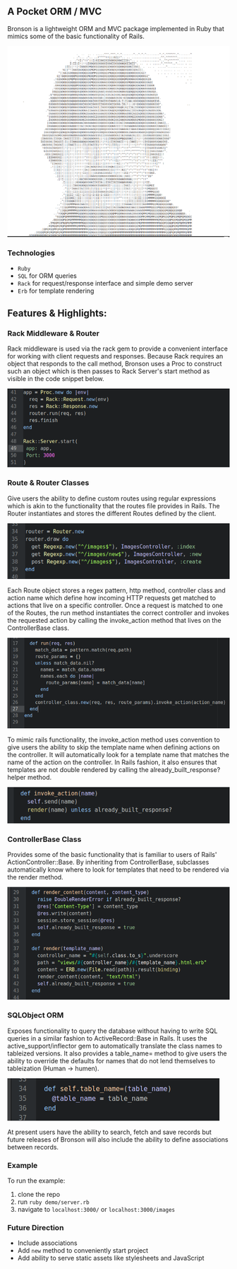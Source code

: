 ## A Pocket ORM / MVC

Bronson is a lightweight ORM and MVC package implemented in Ruby that mimics some of the basic functionality of Rails.

![bronson image][bronson_logo]

### Technologies
- `Ruby`
- `SQL` for ORM queries
- `Rack` for request/response interface and simple demo server
- `Erb` for template rendering

## Features & Highlights:

### Rack Middleware & Router

Rack middleware is used via the rack gem to provide a convenient interface for working with client requests and responses. Because Rack requires an object that responds to the call method, Bronson uses a Proc to construct such an object which is then passes to Rack Server's start method as visible in the code snippet below.

![bronson rack_image][bronson_rack]


### Route & Router Classes

Give users the ability to define custom routes using regular expressions which is akin to the functionality that the routes file provides in Rails. The Router instantiates and stores the different Routes defined by the client.

![bronson router_image][bronson_router]

Each Route object stores a regex pattern, http method, controller class and action name which define how incoming HTTP requests get matched to actions that live on a specific controller. Once a request is matched to one of the Routes, the run method instantiates the correct controller and invokes the requested action by calling the invoke_action method that lives on the ControllerBase class.

![bronson router_run_image][bronson_router_run]

To mimic rails functionality, the invoke_action method uses convention to give users the ability to skip the template name when defining actions on the controller. It will automatically look for a template name that matches the name of the action on the controller. In Rails fashion, it also ensures that templates are not double rendered by calling the already_built_response? helper method.

![bronson invoke_action_image][bronson_invoke_action]

### ControllerBase Class

Provides some of the basic functionality that is familiar to users of Rails' ActionController::Base. By inheriting from ControllerBase, subclasses automatically know where to look for templates that need to be rendered via the render method.

![bronson render_image][bronson_render]

### SQLObject ORM

Exposes functionality to query the database without having to write SQL queries in a similar fashion to ActiveRecord::Base in Rails. It uses the active_support/inflector gem to automatically translate the class names to tableized versions. It also provides a table_name= method to give users the ability to override the defaults for names that do not lend themselves to tableization (Human -> humen).

![bronson table_name][bronson_table_name]

At present users have the ability to search, fetch and save records but future releases of Bronson will also include the ability to define associations between records.

### Example

To run the example:
1. clone the repo
2. run `ruby demo/server.rb`
3. navigate to `localhost:3000/` or `localhost:3000/images`

### Future Direction
- Include associations
- Add `new` method to conveniently start project
- Add ability to serve static assets like stylesheets and JavaScript

[bronson_table_name]: docs/images/table_name=.png
[bronson_render]: docs/images/render.png
[bronson_invoke_action]: docs/images/invoke_action.png
[bronson_router_run]: docs/images/route_run.png
[bronson_router]: docs/images/router_routes.png
[bronson_logo]: docs/images/bronson_logo.png
[bronson_rack]: docs/images/rack_proc_server.png
